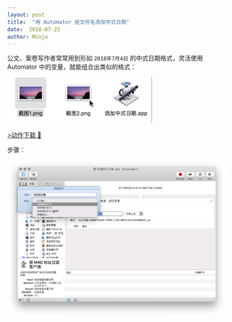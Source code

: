 ```yaml
---
layout: post
title:  "用 Automator 给文件名添加中式日期"
date:  2018-07-23
author: Minja
---
```


公文、案卷写作者常常用到形如 `2018年7月4日` 的中式日期格式，灵活使用 Automator 中的变量，就能组合出类似的格式：

![title](img_1.gif)

[\>动作下载 🔗](https://github.com/BlackwinMin/sspai-sample-script/blob/master/Automator/%E6%B7%BB%E5%8A%A0%E4%B8%AD%E5%BC%8F%E6%97%A5%E6%9C%9F.app.zip)

步骤：

![title](img_2.png)